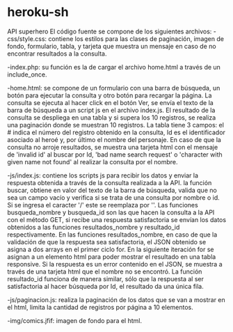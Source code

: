 # heroku-sh
API superhero
El código fuente se compone de los siguientes archivos:
-css/style.css: contiene los estilos para las clases de paginación, imagen de fondo, formulario, tabla, y tarjeta que muestra un mensaje en caso de no encontrar resultados a la consulta. 

-index.php: su función es la de cargar el archivo home.html a través de un include_once.

-home.html: se compone de un formulario con una barra de búsqueda, un botón para ejecutar la consulta y otro botón para recargar la página.
            La consulta se ejecuta al hacer click en el botón Ver, se envía el texto de la barra de búsqueda a un script js en el archivo index.js.
            El resultado de la consulta se despliega en una tabla y si supera los 10 registros, se realiza una paginación donde se muestran 10 registros.
            La tabla tiene 3 campos: el # indica el número del registro obtenido en la consulta, Id es el identificador asociado al heroé y, por último el nombre del personaje.
            En caso de que la consulta no arroje resultados, se muestra una tarjeta html con el mensaje de 'invalid id' al buscar por Id, 'bad name search request' o 'character               with given name not found' al realizar la consulta por el nombre.
            
-js/index.js: contiene los scripts js para recibir los datos y enviar la respuesta obtenida a través de la consulta realizada a la API.
              la función buscar, obtiene en valor del texto de la barra de búsqueda, valida que no sea un campo vacío y verifica si se trata de una consulta por nombre o id. Si se               ingresa el caracter '/' este se reemplaza por ''.
              Las funciones busqueda_nombre y busqueda_id son las que hacen la consulta a la API con el método GET, si recibe una respuesta satisfactoria se envían los datos                     obtenidos a las funciones resultados_nombre y resultado_id respectivamente.
              En las funciones resultados_nombre, en caso de que la validación de que la respuesta sea satisfactoria, el JSON obtenido se asigna a dos arrays en el primer ciclo                 for. En la siguiente iteración for se asignan a un elemento html para poder mostrar el resultado en una tabla responsive. Si la respuesta es un error contenido en el               JSON, se muestra a través de una tarjeta html que el nombre no se encontró. 
              La función resultado_id funciona de manera similar, sólo que la respuesta al ser satisfactoria al hacer búsqueda por Id, el resultado da una única fila.

-js/paginacion.js: realiza la paginación de los datos que se van a mostrar en el html, limita la cantidad de registros por página a 10 elementos.

-img/comics.jfif: imagen de fondo para el html.
